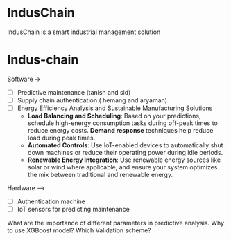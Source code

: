 # IndusChain
IndusChain is a smart industrial management solution



# Indus-chain

Software → 

- [ ]  Predictive  maintenance  (tanish and sid)
- [ ]  Supply chain authentication ( hemang and aryaman)
- [ ]  Energy Efficiency Analysis and Sustainable Manufacturing Solutions
    - **Load Balancing and Scheduling**: Based on your predictions, schedule high-energy consumption tasks during off-peak times to reduce energy costs. **Demand response** techniques help reduce load during peak times.
    - **Automated Controls**: Use IoT-enabled devices to automatically shut down machines or reduce their operating power during idle periods.
    - **Renewable Energy Integration**: Use renewable energy sources like solar or wind where applicable, and ensure your system optimizes the mix between traditional and renewable energy.

Hardware —>

- [ ]  Authentication machine
- [ ]  IoT sensors for predicting maintenance

What are the importance of different parameters in predictive analysis.
Why to use XGBoost model? Which Validation scheme? 

